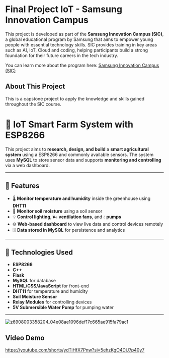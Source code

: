 # Final Project IoT - Samsung Innovation Campus

This project is developed as part of the **Samsung Innovation Campus (SIC)**, a global educational program by Samsung that aims to empower young people with essential technology skills. SIC provides training in key areas such as AI, IoT, Cloud and coding, helping participants build a strong foundation for their future careers in the tech industry.

You can learn more about the program here: [Samsung Innovation Campus (SIC)](https://csr.samsung.com/vi/programViewSic.do)

## About This Project

This is a capstone project to apply the knowledge and skills gained throughout the SIC course. 

# 🌱 IoT Smart Farm System with ESP8266

This project aims to **research, design, and build** a **smart agricultural system** using a ESP8266 and commonly available sensors. The system uses **MySQL** to store sensor data and supports **monitoring and controlling** via a web dashboard.

---

## 🚀 Features

- 🌡️ **Monitor temperature and humidity** inside the greenhouse using **DHT11**
- 🌱 **Monitor soil moisture** using a soil sensor
- 💡 **Control lighting**, 🌬️ **ventilation fans**, and 💧 **pumps**
- 🌐 **Web-based dashboard** to view live data and control devices remotely
- 🗄️ **Data stored in MySQL** for persistence and analytics

---

## 🧰 Technologies Used

- **ESP8266**
- **C++**
- **Flask** 
- **MySQL** for database
- **HTML/CSS/JavaScript** for front-end
- **DHT11** for temperature and humidity
- **Soil Moisture Sensor**
- **Relay Modules** for controlling devices
- **5V Submersible Water Pump** for pumping water
---
![z6908003358204_04e08ae1096def17c665ae915fa79ac1](https://github.com/user-attachments/assets/c73f5aa9-64ae-4f46-ab77-e64fa8274498)

## Video Demo
https://youtube.com/shorts/ydTiHfX7Pnw?si=5ehzKgO4DU7p40y7

